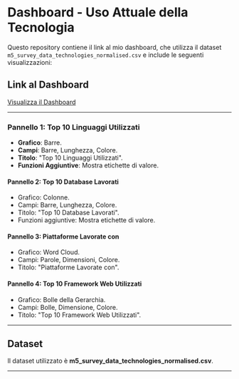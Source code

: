 # Dashboard - Uso Attuale della Tecnologia

Questo repository contiene il link al mio dashboard, che utilizza il dataset `m5_survey_data_technologies_normalised.csv` e include le seguenti visualizzazioni:

## Link al Dashboard
[Visualizza il Dashboard](https://lookerstudio.google.com/reporting/ad93caf4-2d06-48e4-a4f2-b6df0e871d17)

---

### Pannello 1: Top 10 Linguaggi Utilizzati
- **Grafico**: Barre.
- **Campi**: Barre, Lunghezza, Colore.
- **Titolo**: "Top 10 Linguaggi Utilizzati".
- **Funzioni Aggiuntive**: Mostra etichette di valore.

#### Pannello 2: Top 10 Database Lavorati
- Grafico: Colonne.
- Campi: Barre, Lunghezza, Colore.
- Titolo: "Top 10 Database Lavorati".
- Funzioni aggiuntive: Mostra etichette di valore.

#### Pannello 3: Piattaforme Lavorate con
- Grafico: Word Cloud.
- Campi: Parole, Dimensioni, Colore.
- Titolo: "Piattaforme Lavorate con".

#### Pannello 4: Top 10 Framework Web Utilizzati
- Grafico: Bolle della Gerarchia.
- Campi: Bolle, Dimensione, Colore.
- Titolo: "Top 10 Framework Web Utilizzati".

---

## Dataset
Il dataset utilizzato è **m5_survey_data_technologies_normalised.csv**.


---

